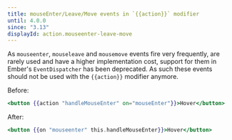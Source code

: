 ```yaml
---
title: mouseEnter/Leave/Move events in `{{action}}` modifier
until: 4.0.0
since: "3.13"
displayId: action.mouseenter-leave-move
---
```



As `mouseenter`, `mouseleave` and `mousemove` events fire very frequently, are rarely used and have a higher
implementation cost, support for them in Ember's `EventDispatcher` has been deprecated. As such these events should
not be used with the `{{action}}` modifier anymore.

Before:

```handlebars
<button {{action "handleMouseEnter" on="mouseEnter"}}>Hover</button>
```

After:

```handlebars
<button {{on "mouseenter" this.handleMouseEnter}}>Hover</button>
```

